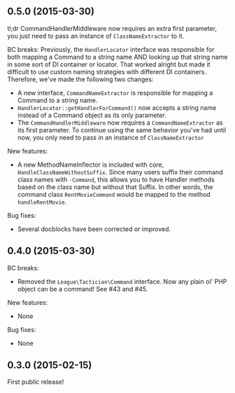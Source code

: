## 0.5.0 (2015-03-30)

tl;dr CommandHandlerMiddleware now requires an extra first parameter, you just need to pass an instance of `ClassNameExtractor` to it.  

BC breaks:
Previously, the `HandlerLocator` interface was responsible for both mapping a Command to a string name AND looking up that string name in some sort of DI container or locator. That worked alright but made it difficult to use custom naming strategies with different DI containers. Therefore, we've made the following two changes:

- A new interface, `CommandNameExtractor` is responsible for mapping a Command to a string name.
- `HandlerLocator::getHandlerForCommand()` now accepts a string name instead of a Command object as its only parameter.
- The `CommandHandlerMiddleware` now requires a `CommandNameExtractor` as its first parameter. To continue using the same behavior you've had until now, you only need to pass in an instance of `ClassNameExtractor`

New features:

- A new MethodNameInflector is included with core, `HandleClassNameWithoutSuffix`. Since many users suffix their command class names with `-Command`, this allows you to have Handler methods based on the class name but without that Suffix. In other words, the command class `RentMovieCommand` would be mapped to the method `handleRentMovie`. 

Bug fixes:

 - Several docblocks have been corrected or improved.

## 0.4.0 (2015-03-30)
BC breaks:

- Removed the `League\Tactician\Command` interface. Now any plain ol' PHP object can be a command! See #43 and #45.

New features:

- None

Bug fixes:

- None

## 0.3.0 (2015-02-15)
First public release!
